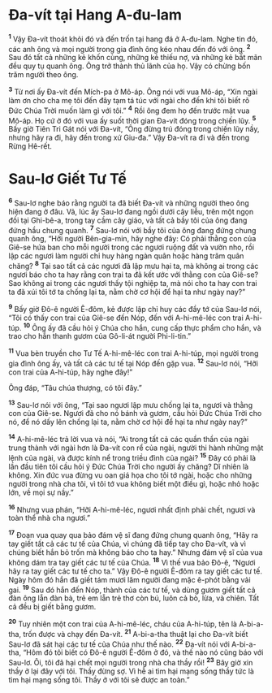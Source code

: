 # Ða-vít tại Hang A-đu-lam
<sup><b>1</b></sup> Vậy Ða-vít thoát khỏi đó và đến trốn tại hang đá ở A-đu-lam. Nghe tin đó, các anh ông và mọi người trong gia đình ông kéo nhau đến đó với ông. <sup><b>2</b></sup> Sau đó tất cả những kẻ khốn cùng, những kẻ thiếu nợ, và những kẻ bất mãn đều quy tụ quanh ông. Ông trở thành thủ lãnh của họ. Vậy có chừng bốn trăm người theo ông.

<sup><b>3</b></sup> Từ nơi ấy Ða-vít đến Mích-pa ở Mô-áp. Ông nói với vua Mô-áp, “Xin ngài làm ơn cho cha mẹ tôi đến đây tạm tá túc với ngài cho đến khi tôi biết rõ Ðức Chúa Trời muốn làm gì với tôi.” <sup><b>4</b></sup> Rồi ông đem họ đến trước mặt vua Mô-áp. Họ cứ ở đó với vua ấy suốt thời gian Ða-vít đóng trong chiến lũy. <sup><b>5</b></sup> Bấy giờ Tiên Tri Gát nói với Ða-vít, “Ông đừng trú đóng trong chiến lũy nầy, nhưng hãy ra đi, hãy đến trong xứ Giu-đa.” Vậy Ða-vít ra đi và đến trong Rừng Hê-rết.

# Sau-lơ Giết Tư Tế
<sup><b>6</b></sup> Sau-lơ nghe báo rằng người ta đã biết Ða-vít và những người theo ông hiện đang ở đâu. Vả, lúc ấy Sau-lơ đang ngồi dưới cây liễu, trên một ngọn đồi tại Ghi-bê-a, trong tay cầm cây giáo, và tất cả bầy tôi của ông đang đứng hầu chung quanh. <sup><b>7</b></sup> Sau-lơ nói với bầy tôi của ông đang đứng chung quanh ông, “Hỡi người Bên-gia-min, hãy nghe đây: Có phải thằng con của Giê-se hứa ban cho mỗi người trong các ngươi ruộng đất và vườn nho, rồi lập các ngươi làm người chỉ huy hàng ngàn quân hoặc hàng trăm quân chăng? <sup><b>8</b></sup> Tại sao tất cả các ngươi đã lập mưu hại ta, mà không ai trong các ngươi báo cho ta hay rằng con trai ta đã kết ước với thằng con của Giê-se? Sao không ai trong các ngươi thấy tội nghiệp ta, mà nói cho ta hay con trai ta đã xúi tôi tớ ta chống lại ta, nằm chờ cơ hội để hại ta như ngày nay?”

<sup><b>9</b></sup> Bấy giờ Ðô-ê người Ê-đôm, kẻ được lập chỉ huy các đầy tớ của Sau-lơ nói, “Tôi có thấy con trai của Giê-se đến Nóp, đến với A-hi-mê-léc con trai A-hi-túp. <sup><b>10</b></sup> Ông ấy đã cầu hỏi ý Chúa cho hắn, cung cấp thực phẩm cho hắn, và trao cho hắn thanh gươm của Gô-li-át người Phi-li-tin.”

<sup><b>11</b></sup> Vua bèn truyền cho Tư Tế A-hi-mê-léc con trai A-hi-túp, mọi người trong gia đình ông ấy, và tất cả các tư tế tại Nóp đến gặp vua. <sup><b>12</b></sup> Sau-lơ nói, “Hỡi con trai của A-hi-túp, hãy nghe đây!”

Ông đáp, “Tâu chúa thượng, có tôi đây.”

<sup><b>13</b></sup> Sau-lơ nói với ông, “Tại sao ngươi lập mưu chống lại ta, ngươi và thằng con của Giê-se. Ngươi đã cho nó bánh và gươm, cầu hỏi Ðức Chúa Trời cho nó, để nó dấy lên chống lại ta, nằm chờ cơ hội để hại ta như ngày nay?”

<sup><b>14</b></sup> A-hi-mê-léc trả lời vua và nói, “Ai trong tất cả các quần thần của ngài trung thành với ngài hơn là Ða-vít con rể của ngài, người thi hành những mật lệnh của ngài, và được kính nể trong triều đình của ngài? <sup><b>15</b></sup> Ðây có phải là lần đầu tiên tôi cầu hỏi ý Ðức Chúa Trời cho người ấy chăng? Dĩ nhiên là không. Xin đức vua đừng vu oan giá họa cho tôi tớ ngài, hoặc cho những người trong nhà cha tôi, vì tôi tớ vua không biết một điều gì, hoặc nhỏ hoặc lớn, về mọi sự nầy.”

<sup><b>16</b></sup> Nhưng vua phán, “Hỡi A-hi-mê-léc, ngươi nhất định phải chết, ngươi và toàn thể nhà cha ngươi.”

<sup><b>17</b></sup> Ðoạn vua quay qua bảo đám vệ sĩ đang đứng chung quanh ông, “Hãy ra tay giết tất cả các tư tế của Chúa, vì chúng đã tiếp tay cho Ða-vít, và vì chúng biết hắn bỏ trốn mà không báo cho ta hay.” Nhưng đám vệ sĩ của vua không dám tra tay giết các tư tế của Chúa. <sup><b>18</b></sup> Vì thế vua bảo Ðô-ê, “Ngươi hãy ra tay giết các tư tế cho ta.” Vậy Ðô-ê người Ê-đôm ra tay giết các tư tế. Ngày hôm đó hắn đã giết tám mươi lăm người đang mặc ê-phót bằng vải gai. <sup><b>19</b></sup> Sau đó hắn đến Nóp, thành của các tư tế, và dùng gươm giết tất cả đàn ông lẫn đàn bà, trẻ em lẫn trẻ thơ còn bú, luôn cả bò, lừa, và chiên. Tất cả đều bị giết bằng gươm.

<sup><b>20</b></sup> Tuy nhiên một con trai của A-hi-mê-léc, cháu của A-hi-túp, tên là A-bi-a-tha, trốn được và chạy đến Ða-vít. <sup><b>21</b></sup> A-bi-a-tha thuật lại cho Ða-vít biết Sau-lơ đã sát hại các tư tế của Chúa như thế nào. <sup><b>22</b></sup> Ða-vít nói với A-bi-a-tha, “Hôm đó tôi biết có Ðô-ê người Ê-đôm ở đó, và thế nào nó cũng báo với Sau-lơ. Ôi, tôi đã hại chết mọi người trong nhà cha thầy rồi! <sup><b>23</b></sup> Bây giờ xin thầy ở lại đây với tôi. Thầy đừng sợ. Vì hễ ai tìm hại mạng sống thầy tức là tìm hại mạng sống tôi. Thầy ở với tôi sẽ được an toàn.”

